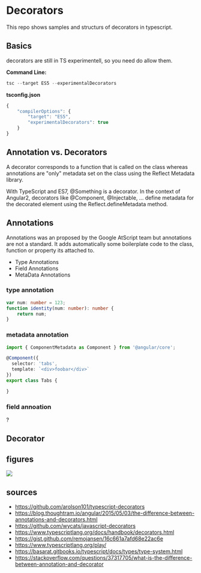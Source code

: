 # Decorators

This repo shows samples and structurs of decorators in typescript.

## Basics
decorators are still in TS experimentell, so you need do allow them.

**Command Line:**
```ts
tsc --target ES5 --experimentalDecorators
```
**tsconfig.json**
```ts
{
    "compilerOptions": {
        "target": "ES5",
        "experimentalDecorators": true
    }
}
```
## Annotation vs. Decorators
A decorator corresponds to a function that is called on the class whereas annotations are "only" metadata set on the class using the Reflect Metadata library.

With TypeScript and ES7, @Something is a decorator. In the context of Angular2, decorators like @Component, @Injectable, ... define metadata for the decorated element using the Reflect.defineMetadata method.

## Annotations
Annotations was an proposed by the Google AtScript team but annotations are not a standard. It adds automatically  some boilerplate code to the class, function or property its attached to.
* Type Annotations
* Field Annotations
* MetaData Annotations

### type annotation
```ts
var num: number = 123;
function identity(num: number): number {
    return num;
}
```

### metadata annotation
```ts
import { ComponentMetadata as Component } from '@angular/core';

@Component({
  selector: 'tabs',
  template: `<div>foobar</div>`
})
export class Tabs {

}
```

### field annoation
?

## Decorator

## figures
![ ](https://svbtleusercontent.com/pxffvvbj2iho8w_small.jpg)

## sources



* https://github.com/arolson101/typescript-decorators
* https://blog.thoughtram.io/angular/2015/05/03/the-difference-between-annotations-and-decorators.html
* https://github.com/wycats/javascript-decorators
* https://www.typescriptlang.org/docs/handbook/decorators.html
* https://gist.github.com/remojansen/16c661a7afd68e22ac6e
* https://www.typescriptlang.org/play/
* https://basarat.gitbooks.io/typescript/docs/types/type-system.html
* https://stackoverflow.com/questions/37317705/what-is-the-difference-between-annotation-and-decorator
